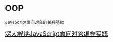 # OOP
JavaScript面向对象的编程基础

<a style="font-size:20px;" href="http://wwsun.github.io/posts/javascript-oo-summary.html">深入解读JavaScript面向对象编程实践</a>